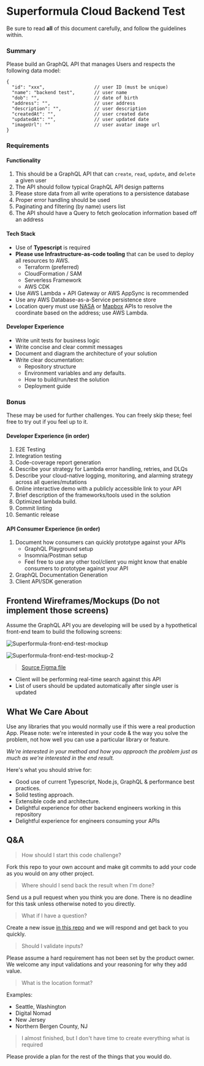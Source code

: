 # Superformula Cloud Backend Test

Be sure to read **all** of this document carefully, and follow the guidelines within.

### Summary

Please build an GraphQL API that manages Users and respects the following data model:

```
{
  "id": "xxx",                  // user ID (must be unique)
  "name": "backend test",       // user name
  "dob": "",                    // date of birth
  "address": "",                // user address
  "description": "",            // user description
  "createdAt": "",              // user created date
  "updatedAt": "",              // user updated date
  "imageUrl": ""                // user avatar image url
}
```

### Requirements

#### Functionality

1. This should be a GraphQL API that can `create`, `read`, `update`, and `delete` a given user
1. The API should follow typical GraphQL API design patterns
1. Please store data from all write operations to a persistence database
1. Proper error handling should be used
1. Paginating and filtering (by name) users list
1. The API should have a Query to fetch geolocation information based off an address

#### Tech Stack
  - Use of **Typescript** is required 
  - **Please use Infrastructure-as-code tooling** that can be used to deploy all resources to AWS. 
    - Terraform (preferred)
    - CloudFormation / SAM
    - Serverless Framework
    - AWS CDK
  - Use AWS Lambda + API Gateway or AWS AppSync is recommended
  - Use any AWS Database-as-a-Service persistence store
  - Location query must use [NASA](https://api.nasa.gov/) or [Mapbox](https://www.mapbox.com/api-documentation/) APIs to resolve the coordinate based on the address; use AWS Lambda.

#### Developer Experience 
- Write unit tests for business logic
- Write concise and clear commit messages
- Document and diagram the architecture of your solution
- Write clear documentation:
    - Repository structure
    - Environment variables and any defaults.
    - How to build/run/test the solution
    - Deployment guide

### Bonus

These may be used for further challenges. You can freely skip these; feel free to try out if you feel up to it.

#### Developer Experience (in order)

1. E2E Testing
1. Integration testing
1. Code-coverage report generation
1. Describe your strategy for Lambda error handling, retries, and DLQs
1. Describe your cloud-native logging, monitoring, and alarming strategy across all queries/mutations
1. Online interactive demo with a publicly accessible link to your API
1. Brief description of the frameworks/tools used in the solution
1. Optimized lambda build.
1. Commit linting
1. Semantic release


#### API Consumer Experience (in order)

1. Document how consumers can quickly prototype against your APIs
    - GraphQL Playground setup
    - Insomnia/Postman setup
    - Feel free to use any other tool/client you might know that enable consumers to prototype against your API
1. GraphQL Documentation Generation
1. Client API/SDK generation


## Frontend Wireframes/Mockups (Do not implement those screens)

Assume the GraphQL API you are developing will be used by a hypothetical front-end team to build the following screens:

![Superformula-front-end-test-mockup](./mockup1.png)

![Superformula-front-end-test-mockup-2](./mockup2.png)

> [Source Figma file](https://www.figma.com/file/hd7EgdTxJs2fpTzzSKlNxo/Superformula-full-stack-test)

- Client will be performing real-time search against this API
- List of users should be updated automatically after single user is updated

## What We Care About

Use any libraries that you would normally use if this were a real production App. Please note: we're interested in your code & the way you solve the problem, not how well you can use a particular library or feature.

_We're interested in your method and how you approach the problem just as much as we're interested in the end result._

Here's what you should strive for:

- Good use of current Typescript, Node.js, GraphQL & performance best practices.
- Solid testing approach.
- Extensible code and architecture.
- Delightful experience for other backend engineers working in this repository
- Delightful experience for engineers consuming your APIs

## Q&A

> How should I start this code challenge?

Fork this repo to your own account and make git commits to add your code as you would on any other project.

> Where should I send back the result when I'm done?

Send us a pull request when you think you are done. There is no deadline for this task unless otherwise noted to you directly.

> What if I have a question?

Create a new issue [in this repo](https://github.com/Superformula/cloud-backend-test/issues) and we will respond and get back to you quickly.

> Should I validate inputs?

Please assume a hard requirement has not been set by the product owner. We welcome any input validations and your reasoning for why they add value.

> What is the location format?

Examples:
- Seattle, Washington
- Digital Nomad
- New Jersey
- Northern Bergen County, NJ

> I almost finished, but I don't have time to create everything what is required

Please provide a plan for the rest of the things that you would do.
